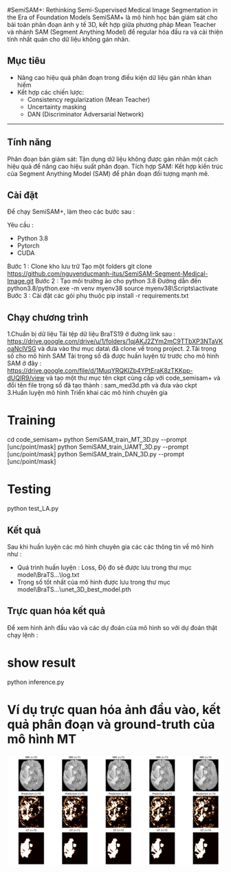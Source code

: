 #SemiSAM+: Rethinking Semi-Supervised Medical Image Segmentation in the Era of
Foundation Models
SemiSAM+ là mô hình học bán giám sát cho bài toán phân đoạn ảnh y tế 3D, kết hợp giữa phương pháp Mean Teacher và nhánh SAM (Segment Anything Model) để regular hóa đầu ra và cải thiện tính nhất quán cho dữ liệu không gán nhãn.
## Mục tiêu
- Nâng cao hiệu quả phân đoạn trong điều kiện dữ liệu gán nhãn khan hiếm
- Kết hợp các chiến lược:
  - Consistency regularization (Mean Teacher)
  - Uncertainty masking
  - DAN (Discriminator Adversarial Network)

---
##  Tính năng
Phân đoạn bán giám sát: Tận dụng dữ liệu không được gán nhãn một cách hiệu quả để nâng cao hiệu suất phân đoạn.
Tích hợp SAM: Kết hợp kiến trúc của Segment Anything Model (SAM) để phân đoạn đối tượng mạnh mẽ.

##  Cài đặt 
Để chạy SemiSAM+, làm theo các bước sau :

Yêu cầu :
* Python 3.8
* Pytorch
* CUDA

Bước 1 : Clone kho lưu trữ
Tạo một folders 
git clone https://github.com/nguyenducmanh-itus/SemiSAM-Segment-Medical-Image.git
Bước 2 : Tạo môi trường ảo cho python 3.8
Đường dẫn đến python3.8/python.exe -m venv myenv38
source myenv38\Scripts\activate
Bước 3 : Cài đặt các gói phụ thuộc
pip install -r requirements.txt

## Chạy chương trình 
1.Chuẩn bị dữ liệu 
Tải tệp dữ liệu BraTS19 ở đường link sau : https://drive.google.com/drive/u/1/folders/1qjAKJ2ZYm2mC9TTbXP3NTaVKoaNclVSG 
và đưa vào thư mục data\ đã clone về trong project.
2.Tải trọng số cho mô hình SAM
Tải trọng số đã được huấn luyện từ trước cho mô hình SAM ở đây : https://drive.google.com/file/d/1MuqYRQKIZb4YPtEraK8zTKKpp-dUQIR9/view
và tạo một thư mục tên ckpt cùng cấp với code_semisam+ và đổi tên file trọng số đã tạo thành : sam_med3d.pth và đưa vào ckpt\
3.Huấn luyện mô hình
Triển khai các mô hình chuyên gia
# Training
cd code_semisam+
python SemiSAM_train_MT_3D.py --prompt [unc/point/mask]
python SemiSAM_train_UAMT_3D.py --prompt [unc/point/mask]
python SemiSAM_train_DAN_3D.py --prompt [unc/point/mask]
# Testing
python test_LA.py

## Kết quả
Sau khi huấn luyện các mô hình chuyên gia các các thông tin về mô hình như :
* Quá trình huấn luyện : Loss, Độ đo sẽ được lưu trong thư mục model\BraTS\...\log.txt 
* Trọng số tốt nhất của mô hình được lưu trong thư mục model\BraTS\...\unet_3D_best_model.pth

## Trực quan hóa kết quả
Để xem hình ảnh đầu vào và các dự đoán của mô hình so với dự đoán thật chạy lệnh :
# show result
python inference.py
# Ví dụ trực quan hóa ảnh đầu vào, kết quả phân đoạn và ground-truth của mô hình MT
![Mô tả hình ảnh (alt text)](MT_Model.png)
